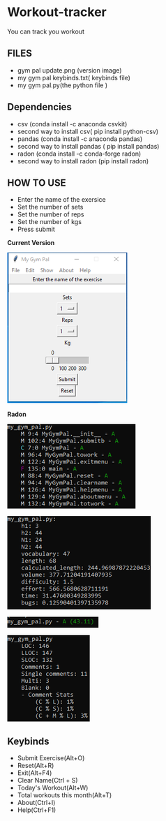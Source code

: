 # Workout-tracker

<p> You can track you workout </p>

## FILES 
<ul>
  <li> gym pal update.png (version image) </li>
  <li> my gym pal keybinds.txt( keybinds file) </li>
  <li> my gym pal.py(the python file ) </li>
</ul>

## Dependencies

 <ul>
  <li> csv (conda install -c anaconda csvkit) </li>
  <li> second way to install csv( pip install python-csv) </li>
  <li> pandas (conda install -c anaconda pandas) </li>
  <li> second way to install pandas ( pip install pandas) </li>
  <li> radon (conda install -c conda-forge radon) </li>
  <li> second way to install radon (pip install radon) </li>
</ul>

## HOW TO USE

<ul>
  <li> Enter the name of the exersice </li>
  <li> Set the number of sets </li>
  <li> Set the number of reps </li>
  <li> Set the number of kgs </li>
  <li> Press submit </li>
 </ul>
  

**Current Version**

<p><img src ="my gym pal.png" title = "Gym Pal Version"/> </p>

**Radon**

<p><img src = "my_gym_pal radon cc.png" title = "Gym Pal Radon CC"/></p>
<p><img src = "my_gym_pal radon hal.png" title = "Gym Pal Radon hal"/></p>
<p><img src = "my_gym_pal radon mi.png" title = "Gym Pal Radon mi"/> </p>
<p><img src = "my_gym_pal radon raw.png" title = "Gym Pal Radon raw"/> </p>

## Keybinds

 <ul>
  <li> Submit Exercise(Alt+O) </li>
  <li> Reset(Alt+R) </li>
  <li> Exit(Alt+F4) </li>
  <li> Clear Name(Ctrl + S) </li>
  <li> Today's Workout(Alt+W) </li>
  <li> Total workouts this month(Alt+T) </li>
  <li> About(Ctrl+I) </li>
  <li> Help(Ctrl+F1) </li>
</ul>

